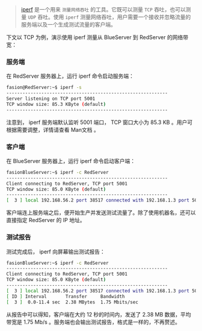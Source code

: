 > [iperf](https://linux.die.net/man/1/iperf) 是一个用来 `测量网络吞吐` 的工具。它既可以测量 `TCP` 吞吐，也可以测量 `UDP` 吞吐。使用 `iperf` 测量网络吞吐，用户需要一个接收并忽略流量的服务端以及一个生成测试流量的客户端。

下文以 TCP 为例，演示使用 iperf 测量从 BlueServer 到 RedServer 的网络带宽：

### 服务端
在 RedServer 服务器上，运行 iperf 命令启动服务端：

```bash
fasion@RedServer:~$ iperf -s
------------------------------------------------------------
Server listening on TCP port 5001
TCP window size: 85.3 KByte (default)
------------------------------------------------------------
```

注意到， iperf 服务端默认监听 5001 端口， TCP 窗口大小为 85.3 KB 。用户可根据需要调整，详情请查看 Man文档 。

### 客户端
在 BlueServer 服务器上，运行 iperf 命令启动客户端：

```bash
fasionBlueServer:~$ iperf -c RedServer
------------------------------------------------------------
Client connecting to RedServer, TCP port 5001
TCP window size: 85.0 KByte (default)
------------------------------------------------------------
[  3 ] local 192.168.56.2 port 38517 connected with 192.168.1.3 port 5001
```

客户端连上服务端之后，便开始生产并发送测试流量了。除了使用机器名，还可以直接指定 RedServer 的 IP 地址。

### 测试报告
测试完成后， iperf 向屏幕输出测试报告：

```bash
fasionBlueServer:~$ iperf -c RedServer
------------------------------------------------------------
Client connecting to RedServer, TCP port 5001
TCP window size: 85.0 KByte (default)
------------------------------------------------------------
[  3 ] local 192.168.56.2 port 38517 connected with 192.168.1.3 port 5001
[ ID ] Interval       Transfer     Bandwidth
[  3 ]  0.0-11.4 sec  2.38 MBytes  1.75 Mbits/sec
```

从报告中可以得知，客户端在大约 12 秒的时间内，发送了 2.38 MB 数据，平均带宽是 1.75 Mb/s 。服务端也会输出测试报告，格式是一样的，不再赘述。